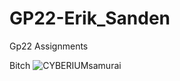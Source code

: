 # GP22-Erik_Sanden
Gp22 Assignments

Bitch
![CYBERIUMsamurai](https://user-images.githubusercontent.com/60133440/197782652-426ab81e-aa83-475d-b6e7-3b4c636482cc.PNG)
